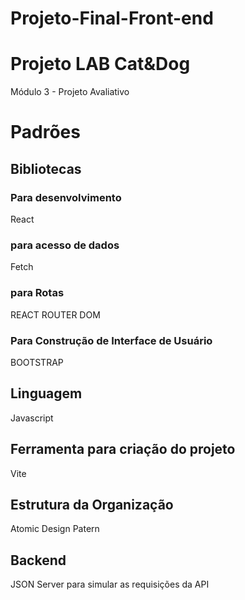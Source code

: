# Projeto-Final-Front-end

# Projeto LAB Cat&Dog

Módulo 3 - Projeto Avaliativo

# Padrões

## Bibliotecas

### Para desenvolvimento
React

### para acesso de dados
Fetch

### para Rotas
REACT ROUTER DOM

### Para Construção de Interface de Usuário
BOOTSTRAP

## Linguagem
Javascript

## Ferramenta para criação do projeto
Vite

## Estrutura da Organização
Atomic Design Patern

## Backend
JSON Server para simular as requisições da API
